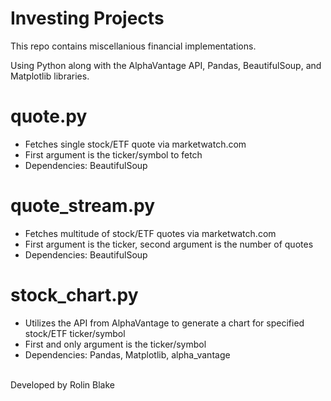 # Investing Projects
 This repo contains miscellanious financial implementations.
 
 Using Python along with the AlphaVantage API, Pandas, BeautifulSoup, and Matplotlib libraries.
 
# quote.py
<ul>
<li>Fetches single stock/ETF quote via marketwatch.com</li>
<li>First argument is the ticker/symbol to fetch</li>
<li>Dependencies: BeautifulSoup</li></ul>


# quote_stream.py
<ul>
<li>Fetches multitude of stock/ETF quotes via marketwatch.com</li>
<li>First argument is the ticker, second argument is the number of quotes</li>
<li>Dependencies: BeautifulSoup</li></ul>

# stock_chart.py
<ul>
<li>Utilizes the API from AlphaVantage to generate a chart for specified stock/ETF ticker/symbol</li>
<li>First and only argument is the ticker/symbol</li>
<li>Dependencies: Pandas, Matplotlib, alpha_vantage</li></ul>
<br />
Developed by Rolin Blake
